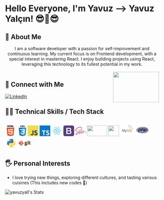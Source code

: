 # Hello Everyone, I'm Yavuz --> Yavuz Yalçın! 😎👋😎

## 🤔 About Me 

<div align="center">
I am a software developer with a passion for self-improvement and continuous learning. My current focus is on Frontend development, with a special interest in mastering React. I enjoy building projects using React, leveraging this technology to its fullest potential in my work.
  <br><br>
  <img src="https://media.giphy.com/media/JqmupuTVZYaQX5s094/giphy.gif" height="100px" align="right" width="150px"/>
</div>

## 📲 Connect with Me
<a href="https://www.linkedin.com/in/yavuz-yal%C3%A7%C4%B1n-536562198/" target="_blank"><img alt="LinkedIn" src="https://img.shields.io/badge/linkedin-%230077B5.svg?&style=for-the-badge&logo=linkedin&logoColor=white" /></a>


## 🧑‍💻 Technical Skills / Tech Stack
<img src='https://raw.githubusercontent.com/github/explore/80688e429a7d4ef2fca1e82350fe8e3517d3494d/topics/html/html.png?size=48' width="35px" height="35px"/> <img src='https://raw.githubusercontent.com/github/explore/80688e429a7d4ef2fca1e82350fe8e3517d3494d/topics/css/css.png?size=48' width="35px" height="35px"/><img src='https://raw.githubusercontent.com/github/explore/80688e429a7d4ef2fca1e82350fe8e3517d3494d/topics/javascript/javascript.png?size=48' width="35px" height="35px"/>  <img src='https://raw.githubusercontent.com/github/explore/80688e429a7d4ef2fca1e82350fe8e3517d3494d/topics/typescript/typescript.png?size=48' width="35px" height="35px"/>  <img src='https://raw.githubusercontent.com/github/explore/80688e429a7d4ef2fca1e82350fe8e3517d3494d/topics/react/react.png?size=48' width="35px" height="35px"/>  <img src='https://raw.githubusercontent.com/github/explore/80688e429a7d4ef2fca1e82350fe8e3517d3494d/topics/bootstrap/bootstrap.png?size=48' width="35px" height="35px"/>  <img src='https://raw.githubusercontent.com/github/explore/80688e429a7d4ef2fca1e82350fe8e3517d3494d/topics/sass/sass.png?size=48' width="35px" height="35px"/>  <img src='https://miro.medium.com/v2/resize:fit:512/1*JEHLmWo6_SrpHPiP4AimIw.png' width="65px" height="35px"/>  <img src='https://upload.wikimedia.org/wikipedia/commons/thumb/a/af/Adobe_Photoshop_CC_icon.svg/66px-Adobe_Photoshop_CC_icon.svg.png' width="35px" height="35px"/>  <img src='https://raw.githubusercontent.com/github/explore/80688e429a7d4ef2fca1e82350fe8e3517d3494d/topics/mysql/mysql.png?size=48' width="50px" height="50px"/>  <img src='https://raw.githubusercontent.com/github/explore/ccc16358ac4530c6a69b1b80c7223cd2744dea83/topics/php/php.png?size=48' width="40px" height="40px"/>  <img src='https://raw.githubusercontent.com/github/explore/80688e429a7d4ef2fca1e82350fe8e3517d3494d/topics/python/python.png?size=48' width="40px" height="40px"/>  <img src='https://raw.githubusercontent.com/github/explore/80688e429a7d4ef2fca1e82350fe8e3517d3494d/topics/git/git.png?size=48' width="40px" height="40px"/>

## 🖐 Personal Interests
* I love trying new things, exploring different cultures, and tasting various cuisines (This includes new codes 👀)

![yavuzyall's Stats](https://github-readme-stats.vercel.app/api?username=yavuzyall&theme=react&show_icons=true&hide_border=true&count_private=true)
